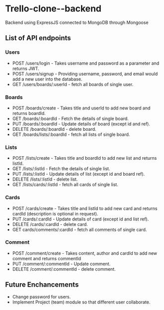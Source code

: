 # Trello-clone--backend

Backend using ExpressJS connected to MongoDB through Mongoose

## List of API endpoints

### Users

- POST /users/login - Takes username and password as a parameter and returns JWT.
- POST /users/signup - Providing username, password, and email would add a new user into the database.
- GET /users/boards/:userId - fetch all boards of single user.

### Boards

- POST /boards/create - Takes title and userId to add new board and returns boardId.
- GET /boards/:boardId - Fetch the details of single board.
- PUT /boards/:boardId - Update details of board (except id and ref).
- DELETE /boards/:boardId - delete board.
- GET /boards/lists/:boardId - fetch all lists of single board.

### Lists

- POST /lists/create - Takes title and boardId to add new list and returns listId.
- GET /lists/:listId - Fetch the details of single list.
- PUT /lists/:listId - Update details of list (except id and board ref).
- DELETE /lists/:listId - delete list.
- GET /lists/cards/:listId - fetch all cards of single list.

### Cards

- POST /cards/create - Takes title and listId to add new card and returns cardId (description is optional in request).
- PUT /cards/:cardId - Update details of card (except id and list ref).
- DELETE /cards/:cardId - delete card.
- GET cards/comments/:cardId - fetch all comments of single card.

### Comment

- POST /comment/create - Takes content, author and cardId to add new comment and returns commentId
- PUT /comment/:commentId - Update comment.
- DELETE /comment/:commentId - delete comment.

## Future Enchancements

- Change password for users.
- Implement Project (team) module so that different user collaborate.
